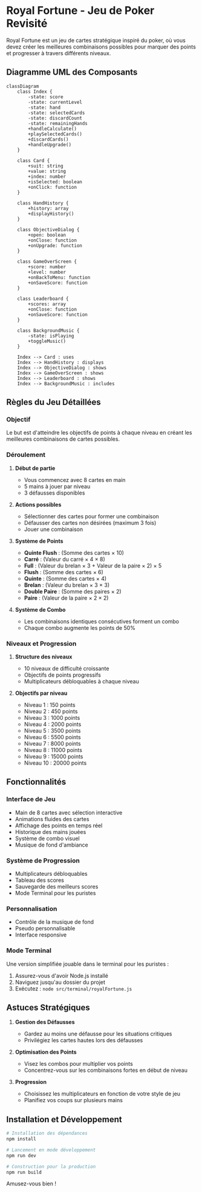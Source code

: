 
# Royal Fortune - Jeu de Poker Revisité

Royal Fortune est un jeu de cartes stratégique inspiré du poker, où vous devez créer les meilleures combinaisons possibles pour marquer des points et progresser à travers différents niveaux.

## Diagramme UML des Composants

```mermaid
classDiagram
    class Index {
        -state: score
        -state: currentLevel
        -state: hand
        -state: selectedCards
        -state: discardCount
        -state: remainingHands
        +handleCalculate()
        +playSelectedCards()
        +discardCards()
        +handleUpgrade()
    }
    
    class Card {
        +suit: string
        +value: string
        +index: number
        +isSelected: boolean
        +onClick: function
    }
    
    class HandHistory {
        +history: array
        +displayHistory()
    }
    
    class ObjectiveDialog {
        +open: boolean
        +onClose: function
        +onUpgrade: function
    }
    
    class GameOverScreen {
        +score: number
        +level: number
        +onBackToMenu: function
        +onSaveScore: function
    }
    
    class Leaderboard {
        +scores: array
        +onClose: function
        +onSaveScore: function
    }

    class BackgroundMusic {
        -state: isPlaying
        +toggleMusic()
    }

    Index --> Card : uses
    Index --> HandHistory : displays
    Index --> ObjectiveDialog : shows
    Index --> GameOverScreen : shows
    Index --> Leaderboard : shows
    Index --> BackgroundMusic : includes
```

## Règles du Jeu Détaillées

### Objectif
Le but est d'atteindre les objectifs de points à chaque niveau en créant les meilleures combinaisons de cartes possibles.

### Déroulement
1. **Début de partie**
   - Vous commencez avec 8 cartes en main
   - 5 mains à jouer par niveau
   - 3 défausses disponibles

2. **Actions possibles**
   - Sélectionner des cartes pour former une combinaison
   - Défausser des cartes non désirées (maximum 3 fois)
   - Jouer une combinaison

3. **Système de Points**
   - **Quinte Flush** : (Somme des cartes × 10)
   - **Carré** : (Valeur du carré × 4 × 8)
   - **Full** : (Valeur du brelan × 3 + Valeur de la paire × 2) × 5
   - **Flush** : (Somme des cartes × 6)
   - **Quinte** : (Somme des cartes × 4)
   - **Brelan** : (Valeur du brelan × 3 × 3)
   - **Double Paire** : (Somme des paires × 2)
   - **Paire** : (Valeur de la paire × 2 × 2)

4. **Système de Combo**
   - Les combinaisons identiques consécutives forment un combo
   - Chaque combo augmente les points de 50%

### Niveaux et Progression

1. **Structure des niveaux**
   - 10 niveaux de difficulté croissante
   - Objectifs de points progressifs
   - Multiplicateurs débloquables à chaque niveau

2. **Objectifs par niveau**
   - Niveau 1 : 150 points
   - Niveau 2 : 450 points
   - Niveau 3 : 1000 points
   - Niveau 4 : 2000 points
   - Niveau 5 : 3500 points
   - Niveau 6 : 5500 points
   - Niveau 7 : 8000 points
   - Niveau 8 : 11000 points
   - Niveau 9 : 15000 points
   - Niveau 10 : 20000 points

## Fonctionnalités

### Interface de Jeu
- Main de 8 cartes avec sélection interactive
- Animations fluides des cartes
- Affichage des points en temps réel
- Historique des mains jouées
- Système de combo visuel
- Musique de fond d'ambiance

### Système de Progression
- Multiplicateurs débloquables
- Tableau des scores
- Sauvegarde des meilleurs scores
- Mode Terminal pour les puristes

### Personnalisation
- Contrôle de la musique de fond
- Pseudo personnalisable
- Interface responsive

### Mode Terminal
Une version simplifiée jouable dans le terminal pour les puristes :
1. Assurez-vous d'avoir Node.js installé
2. Naviguez jusqu'au dossier du projet
3. Exécutez : `node src/terminal/royalFortune.js`

## Astuces Stratégiques

1. **Gestion des Défausses**
   - Gardez au moins une défausse pour les situations critiques
   - Privilégiez les cartes hautes lors des défausses

2. **Optimisation des Points**
   - Visez les combos pour multiplier vos points
   - Concentrez-vous sur les combinaisons fortes en début de niveau

3. **Progression**
   - Choisissez les multiplicateurs en fonction de votre style de jeu
   - Planifiez vos coups sur plusieurs mains

## Installation et Développement

```bash
# Installation des dépendances
npm install

# Lancement en mode développement
npm run dev

# Construction pour la production
npm run build
```

Amusez-vous bien !

